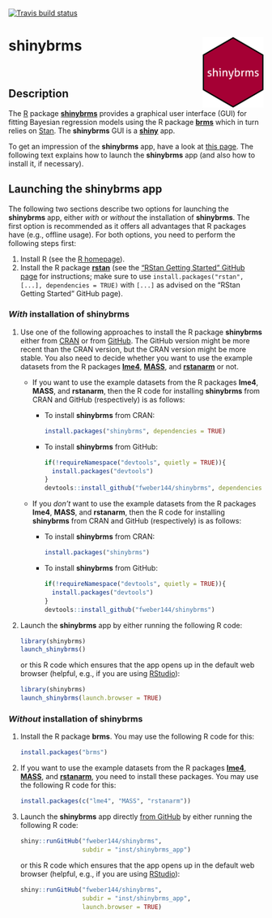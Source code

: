 
<br>

<!-- badges: start -->

[![Travis build
status](https://travis-ci.com/fweber144/shinybrms.svg?branch=master)](https://travis-ci.com/fweber144/shinybrms)
<!-- badges: end -->

# **shinybrms** <img src='man/figures/logo.svg' align="right" height="139" />

<br>

## Description

The [R](https://www.R-project.org/) package
[**shinybrms**](https://fweber144.github.io/shinybrms/) provides a
graphical user interface (GUI) for fitting Bayesian regression models
using the R package [**brms**](https://paul-buerkner.github.io/brms/)
which in turn relies on [Stan](https://mc-stan.org/). The **shinybrms**
GUI is a [**shiny**](https://shiny.rstudio.com/) app.

To get an impression of the **shinybrms** app, have a look at [this
page](https://fweber144.github.io/shinybrms/articles/shinybrms.html).
The following text explains how to launch the **shinybrms** app (and
also how to install it, if necessary).

## Launching the **shinybrms** app

The following two sections describe two options for launching the
**shinybrms** app, either *with* or *without* the installation of
**shinybrms**. The first option is recommended as it offers all
advantages that R packages have (e.g., offline usage). For both options,
you need to perform the following steps first:

1.  Install R (see the [R homepage](https://www.R-project.org/)).
2.  Install the R package [**rstan**](https://mc-stan.org/rstan/) (see
    the [“RStan Getting Started” GitHub
    page](https://github.com/stan-dev/rstan/wiki/RStan-Getting-Started)
    for instructions; make sure to use
    `install.packages("rstan", [...], dependencies = TRUE)` with `[...]`
    as advised on the “RStan Getting Started” GitHub page).

### *With* installation of **shinybrms**

1.  Use one of the following approaches to install the R package
    **shinybrms** either from
    [CRAN](https://CRAN.R-project.org/package=shinybrms) or from
    [GitHub](https://github.com/fweber144/shinybrms). The GitHub version
    might be more recent than the CRAN version, but the CRAN version
    might be more stable. You also need to decide whether you want to
    use the example datasets from the R packages
    [**lme4**](https://CRAN.R-project.org/package=lme4),
    [**MASS**](https://CRAN.R-project.org/package=MASS), and
    [**rstanarm**](https://mc-stan.org/rstanarm/) or not.

    -   If you want to use the example datasets from the R packages
        **lme4**, **MASS**, and **rstanarm**, then the R code for
        installing **shinybrms** from CRAN and GitHub (respectively) is
        as follows:
        -   To install **shinybrms** from CRAN:

            ``` r
            install.packages("shinybrms", dependencies = TRUE)
            ```

        -   To install **shinybrms** from GitHub:

            ``` r
            if(!requireNamespace("devtools", quietly = TRUE)){
              install.packages("devtools")
            }
            devtools::install_github("fweber144/shinybrms", dependencies = TRUE)
            ```
    -   If you *don’t* want to use the example datasets from the R
        packages **lme4**, **MASS**, and **rstanarm**, then the R code
        for installing **shinybrms** from CRAN and GitHub (respectively)
        is as follows:
        -   To install **shinybrms** from CRAN:

            ``` r
            install.packages("shinybrms")
            ```

        -   To install **shinybrms** from GitHub:

            ``` r
            if(!requireNamespace("devtools", quietly = TRUE)){
              install.packages("devtools")
            }
            devtools::install_github("fweber144/shinybrms")
            ```

2.  Launch the **shinybrms** app by either running the following R code:

    ``` r
    library(shinybrms)
    launch_shinybrms()
    ```

    or this R code which ensures that the app opens up in the default
    web browser (helpful, e.g., if you are using
    [RStudio](https://rstudio.com/)):

    ``` r
    library(shinybrms)
    launch_shinybrms(launch.browser = TRUE)
    ```

### *Without* installation of **shinybrms**

1.  Install the R package **brms**. You may use the following R code for
    this:

    ``` r
    install.packages("brms")
    ```

2.  If you want to use the example datasets from the R packages
    [**lme4**](https://CRAN.R-project.org/package=lme4),
    [**MASS**](https://CRAN.R-project.org/package=MASS), and
    [**rstanarm**](https://mc-stan.org/rstanarm/), you need to install
    these packages. You may use the following R code for this:

    ``` r
    install.packages(c("lme4", "MASS", "rstanarm"))
    ```

3.  Launch the **shinybrms** app directly [from
    GitHub](https://github.com/fweber144/shinybrms/tree/master/inst/shinybrms_app)
    by either running the following R code:

    ``` r
    shiny::runGitHub("fweber144/shinybrms",
                     subdir = "inst/shinybrms_app")
    ```

    or this R code which ensures that the app opens up in the default
    web browser (helpful, e.g., if you are using
    [RStudio](https://rstudio.com/)):

    ``` r
    shiny::runGitHub("fweber144/shinybrms",
                     subdir = "inst/shinybrms_app",
                     launch.browser = TRUE)
    ```

